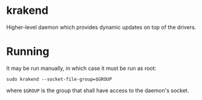 # krakend

Higher-level daemon which provides dynamic updates on top of the drivers.

# Running

It may be run manually, in which case it must be run as root:
```Shell
sudo krakend --socket-file-group=$GROUP
```
where `$GROUP` is the group that shall have access to the daemon's socket.
